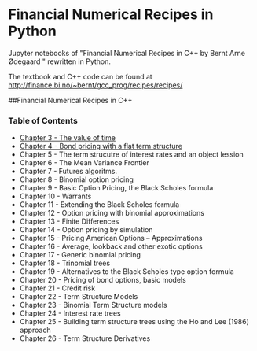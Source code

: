 # Financial Numerical Recipes in Python

Jupyter notebooks of "Financial Numerical Recipes in C++ by Bernt Arne Ødegaard " rewritten in  Python.

The textbook and C++ code can be found at http://finance.bi.no/~bernt/gcc_prog/recipes/recipes/

##Financial Numerical Recipes in C++
### Table of Contents
- [Chapter 3 - The value of time](https://nbviewer.jupyter.org/github/jeffrey-liang/Financial-Numerical-Recipes-in-Python/blob/master/Chapter%203%20-%20The%20value%20of%20time.ipynb)
- [Chapter 4 - Bond pricing with a flat term structure](https://nbviewer.jupyter.org/github/jeffrey-liang/Financial-Numerical-Recipes-in-Python/blob/master/Chapter%204%20-%20Bond%20Pricing%20with%20a%20flat%20term%20structure.ipynb)
- Chapter 5 - The term strucutre of interest rates and an object lession
- Chapter 6 - The Mean Variance Frontier
- Chapter 7 - Futures algoritms.
- Chapter 8 - Binomial option pricing
- Chapter 9 - Basic Option Pricing, the Black Scholes formula
- Chapter 10 - Warrants
- Chapter 11 - Extending the Black Scholes formula
- Chapter 12 - Option pricing with binomial approximations
- Chapter 13 - Finite Differences
- Chapter 14 - Option pricing by simulation
- Chapter 15 - Pricing American Options – Approximations
- Chapter 16 - Average, lookback and other exotic options
- Chapter 17 - Generic binomial pricing
- Chapter 18 - Trinomial trees
- Chapter 19 - Alternatives to the Black Scholes type option formula
- Chapter 20 - Pricing of bond options, basic models
- Chapter 21 - Credit risk
- Chapter 22 - Term Structure Models
- Chapter 23 - Binomial Term Structure models
- Chapter 24 - Interest rate trees
- Chapter 25 - Building term structure trees using the Ho and Lee (1986) approach
- Chapter 26 - Term Structure Derivatives
